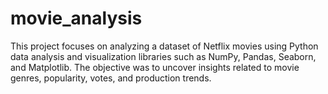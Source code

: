 # movie_analysis
This project focuses on analyzing a dataset of Netflix movies using Python data analysis and visualization libraries such as NumPy, Pandas, Seaborn, and Matplotlib. The objective was to uncover insights related to movie genres, popularity, votes, and production trends.
